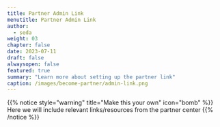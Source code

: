 ```yaml
---
title: Partner Admin Link
menutitle: Partner Admin Link
author: 
  - seda
weight: 03
chapter: false
date: 2023-07-11
draft: false
alwaysopen: false
featured: true
summary: "Learn more about setting up the partner link"
caption: /images/become-partner/admin-link.png
---
```

{{% notice style="warning" title="Make this your own" icon="bomb" %}}
Here we will include relevant links/resources from the partner center
{{% /notice %}}